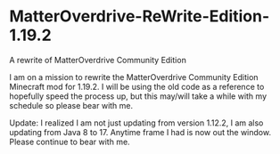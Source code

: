 # MatterOverdrive-ReWrite-Edition-1.19.2
A rewrite of MatterOverdrive Community Edition

I am on a mission to rewrite the MatterOverdrive Community Edition Minecraft mod for 1.19.2.
I will be using the old code as a reference to hopefully speed the process up, but this may/will take a while with my schedule so please bear with me.

Update: I realized I am not just updating from version 1.12.2, I am also updating from Java 8 to 17. Anytime frame I had is now out the window. Please continue to bear with me.

